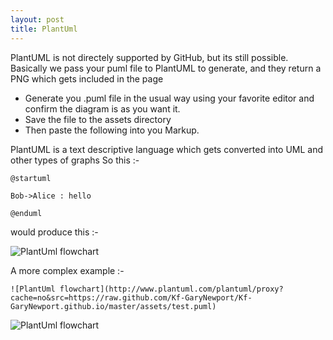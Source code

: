 ```yaml
---
layout: post
title: PlantUml
---
```


PlantUML is not directely supported by GitHub, but its still possible.
Basically we pass your puml file to PlantUML to generate, and they return a PNG which gets included in the page

* Generate you .puml file in the usual way using your favorite editor and confirm the diagram is as you want it.
* Save the file to the assets directory
* Then paste the following into you Markup. 

PlantUML is a text descriptive language which gets converted into UML and other types of graphs
So this :- 

```
@startuml

Bob->Alice : hello

@enduml
```

would produce this :- 

![PlantUml flowchart](http://www.plantuml.com/plantuml/proxy?cache=no&src=https://raw.github.com/Kf-GaryNewport/Kf-GaryNewport.github.io/master/assets/test1.puml)

A more complex example :-

```
![PlantUml flowchart](http://www.plantuml.com/plantuml/proxy?cache=no&src=https://raw.github.com/Kf-GaryNewport/Kf-GaryNewport.github.io/master/assets/test.puml)
```

![PlantUml flowchart](http://www.plantuml.com/plantuml/proxy?cache=no&src=https://raw.github.com/Kf-GaryNewport/Kf-GaryNewport.github.io/master/assets/test.puml)

